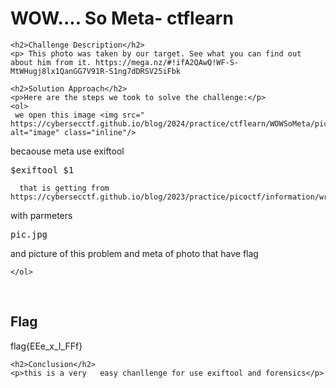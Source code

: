 <!DOCTYPE html>
<html>

<body>
    <h1>WOW.... So Meta- ctflearn</h1>

    <h2>Challenge Description</h2>
    <p> This photo was taken by our target. See what you can find out about him from it. https://mega.nz/#!ifA2QAwQ!WF-S-MtWHugj8lx1QanGG7V91R-S1ng7dDRSV25iFbk
 
</p>
 
    <h2>Solution Approach</h2>
    <p>Here are the steps we took to solve the challenge:</p>
    <ol>
     we open this image <img src=" https://cybersecctf.github.io/blog/2024/practice/ctflearn/WOWSoMeta/pic.jpg" alt="image" class="inline"/>
becaouse meta use exiftool
<pre>
$exiftool $1
</pre>
      that is getting from https://cybersecctf.github.io/blog/2023/practice/picoctf/information/writeup1.md
with parmeters <pre>pic.jpg</pre> and picture of this problem and meta of photo that have flag

    
    </ol>
<br>
    <h2>Flag</h2>
    <p class="flag"> flag{EEe_x_I_FFf}

</p>

    <h2>Conclusion</h2>
    <p>this is a very   easy chanllenge for use exiftool and forensics</p>
</body>
</html>


